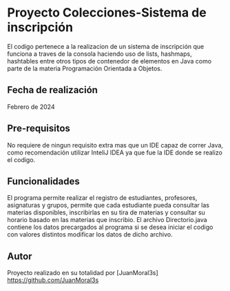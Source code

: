 # Proyecto Colecciones-Sistema de inscripción
El codigo pertenece a la realizacion de un sistema de inscripción que funciona a traves de la consola haciendo uso de lists, hashmaps, hashtables entre otros tipos de contenedor de elementos en Java como parte de la materia Programación Orientada a Objetos.

## Fecha de realización

Febrero de 2024

## Pre-requisitos

No requiere de ningun requisito extra mas que un IDE capaz de correr Java, como recomendación utilizar InteliJ IDEA ya que fue la IDE donde se realizo el codigo.

## Funcionalidades

El programa permite realizar el registro de estudiantes, profesores, asignaturas y grupos, permite que cada estudiante pueda consultar las materias disponibles, inscribirlas en su tira de materias y consultar su horario basado en las materias que inscribio.
El archivo Directorio.java contiene los datos precargados al programa si se desea iniciar el codigo con valores distintos modificar los datos de dicho archivo.

## Autor

Proyecto realizado en su totalidad por [JuanMoral3s] https://github.com/JuanMoral3s
